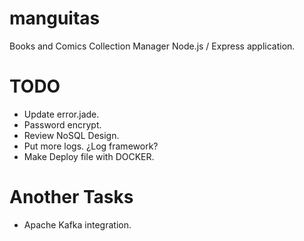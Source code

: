 # manguitas
Books and Comics Collection Manager Node.js / Express application.

# TODO
- Update error.jade.
- Password encrypt.
- Review NoSQL Design.
- Put more logs. ¿Log framework?
- Make Deploy file with DOCKER.

# Another Tasks
- Apache Kafka integration.
